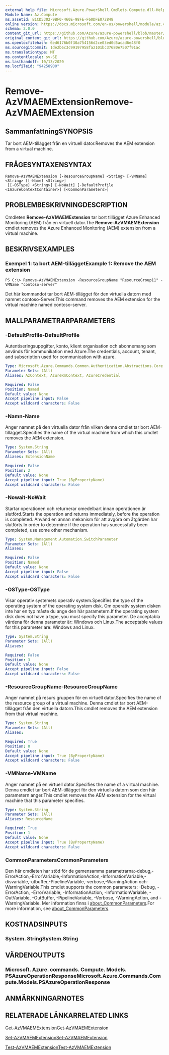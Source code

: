 ```yaml
---
external help file: Microsoft.Azure.PowerShell.Cmdlets.Compute.dll-Help.xml
Module Name: Az.Compute
ms.assetid: B1CD5302-9BF0-460E-98FE-F60DFE072848
online version: https://docs.microsoft.com/en-us/powershell/module/az.compute/remove-azvmaemextension
schema: 2.0.0
content_git_url: https://github.com/Azure/azure-powershell/blob/master/src/Compute/Compute/help/Remove-AzVMAEMExtension.md
original_content_git_url: https://github.com/Azure/azure-powershell/blob/master/src/Compute/Compute/help/Remove-AzVMAEMExtension.md
ms.openlocfilehash: 6ed6176b0f30a754156d2ce03ed0d5acad6e48f0
ms.sourcegitcommit: 1de2b6c3c99197958fa2101bc37680e7507f91ac
ms.translationtype: MT
ms.contentlocale: sv-SE
ms.lasthandoff: 10/13/2020
ms.locfileid: "94258900"
---
```

# <span data-ttu-id="8b19b-101">Remove-AzVMAEMExtension</span><span class="sxs-lookup"><span data-stu-id="8b19b-101">Remove-AzVMAEMExtension</span></span>

## <span data-ttu-id="8b19b-102">Sammanfattning</span><span class="sxs-lookup"><span data-stu-id="8b19b-102">SYNOPSIS</span></span>
<span data-ttu-id="8b19b-103">Tar bort AEM-tillägget från en virtuell dator.</span><span class="sxs-lookup"><span data-stu-id="8b19b-103">Removes the AEM extension from a virtual machine.</span></span>

## <span data-ttu-id="8b19b-104">FRÅGESYNTAXEN</span><span class="sxs-lookup"><span data-stu-id="8b19b-104">SYNTAX</span></span>

```
Remove-AzVMAEMExtension [-ResourceGroupName] <String> [-VMName] <String> [[-Name] <String>]
 [[-OSType] <String>] [-NoWait] [-DefaultProfile <IAzureContextContainer>] [<CommonParameters>]
```

## <span data-ttu-id="8b19b-105">PROBLEMBESKRIVNING</span><span class="sxs-lookup"><span data-stu-id="8b19b-105">DESCRIPTION</span></span>
<span data-ttu-id="8b19b-106">Cmdleten **Remove-AzVMAEMExtension** tar bort tillägget Azure Enhanced Monitoring (AEM) från en virtuell dator.</span><span class="sxs-lookup"><span data-stu-id="8b19b-106">The **Remove-AzVMAEMExtension** cmdlet removes the Azure Enhanced Monitoring (AEM) extension from a virtual machine.</span></span>

## <span data-ttu-id="8b19b-107">BESKRIVS</span><span class="sxs-lookup"><span data-stu-id="8b19b-107">EXAMPLES</span></span>

### <span data-ttu-id="8b19b-108">Exempel 1: ta bort AEM-tillägget</span><span class="sxs-lookup"><span data-stu-id="8b19b-108">Example 1: Remove the AEM extension</span></span>
```
PS C:\> Remove-AzVMAEMExtension -ResourceGroupName "ResourceGroup11" -VMName "contoso-server"
```

<span data-ttu-id="8b19b-109">Det här kommandot tar bort AEM-tillägget för den virtuella datorn med namnet contoso-Server.</span><span class="sxs-lookup"><span data-stu-id="8b19b-109">This command removes the AEM extension for the virtual machine named contoso-server.</span></span>

## <span data-ttu-id="8b19b-110">MALLPARAMETRAR</span><span class="sxs-lookup"><span data-stu-id="8b19b-110">PARAMETERS</span></span>

### <span data-ttu-id="8b19b-111">-DefaultProfile</span><span class="sxs-lookup"><span data-stu-id="8b19b-111">-DefaultProfile</span></span>
<span data-ttu-id="8b19b-112">Autentiseringsuppgifter, konto, klient organisation och abonnemang som används för kommunikation med Azure.</span><span class="sxs-lookup"><span data-stu-id="8b19b-112">The credentials, account, tenant, and subscription used for communication with azure.</span></span>

```yaml
Type: Microsoft.Azure.Commands.Common.Authentication.Abstractions.Core.IAzureContextContainer
Parameter Sets: (All)
Aliases: AzContext, AzureRmContext, AzureCredential

Required: False
Position: Named
Default value: None
Accept pipeline input: False
Accept wildcard characters: False
```

### <span data-ttu-id="8b19b-113">-Namn</span><span class="sxs-lookup"><span data-stu-id="8b19b-113">-Name</span></span>
<span data-ttu-id="8b19b-114">Anger namnet på den virtuella dator från vilken denna cmdlet tar bort AEM-tillägget.</span><span class="sxs-lookup"><span data-stu-id="8b19b-114">Specifies the name of the virtual machine from which this cmdlet removes the AEM extension.</span></span>

```yaml
Type: System.String
Parameter Sets: (All)
Aliases: ExtensionName

Required: False
Position: 2
Default value: None
Accept pipeline input: True (ByPropertyName)
Accept wildcard characters: False
```

### <span data-ttu-id="8b19b-115">-Nowait</span><span class="sxs-lookup"><span data-stu-id="8b19b-115">-NoWait</span></span>
<span data-ttu-id="8b19b-116">Startar operationen och returnerar omedelbart innan operationen är slutförd.</span><span class="sxs-lookup"><span data-stu-id="8b19b-116">Starts the operation and returns immediately, before the operation is completed.</span></span> <span data-ttu-id="8b19b-117">Använd en annan mekanism för att avgöra om åtgärden har slutförts.</span><span class="sxs-lookup"><span data-stu-id="8b19b-117">In order to determine if the operation has successfully been completed, use some other mechanism.</span></span>

```yaml
Type: System.Management.Automation.SwitchParameter
Parameter Sets: (All)
Aliases:

Required: False
Position: Named
Default value: None
Accept pipeline input: False
Accept wildcard characters: False
```

### <span data-ttu-id="8b19b-118">-OSType</span><span class="sxs-lookup"><span data-stu-id="8b19b-118">-OSType</span></span>
<span data-ttu-id="8b19b-119">Visar operativ systemets operativ system.</span><span class="sxs-lookup"><span data-stu-id="8b19b-119">Specifies the type of the operating system of the operating system disk.</span></span>
<span data-ttu-id="8b19b-120">Om operativ system disken inte har en typ måste du ange den här parametern.</span><span class="sxs-lookup"><span data-stu-id="8b19b-120">If the operating system disk does not have a type, you must specify this parameter.</span></span>
<span data-ttu-id="8b19b-121">De acceptabla värdena för denna parameter är: Windows och Linux.</span><span class="sxs-lookup"><span data-stu-id="8b19b-121">The acceptable values for this parameter are: Windows and Linux.</span></span>

```yaml
Type: System.String
Parameter Sets: (All)
Aliases:

Required: False
Position: 3
Default value: None
Accept pipeline input: False
Accept wildcard characters: False
```

### <span data-ttu-id="8b19b-122">-ResourceGroupName</span><span class="sxs-lookup"><span data-stu-id="8b19b-122">-ResourceGroupName</span></span>
<span data-ttu-id="8b19b-123">Anger namnet på resurs gruppen för en virtuell dator.</span><span class="sxs-lookup"><span data-stu-id="8b19b-123">Specifies the name of the resource group of a virtual machine.</span></span>
<span data-ttu-id="8b19b-124">Denna cmdlet tar bort AEM-tillägget från den virtuella datorn.</span><span class="sxs-lookup"><span data-stu-id="8b19b-124">This cmdlet removes the AEM extension from that virtual machine.</span></span>

```yaml
Type: System.String
Parameter Sets: (All)
Aliases:

Required: True
Position: 0
Default value: None
Accept pipeline input: True (ByPropertyName)
Accept wildcard characters: False
```

### <span data-ttu-id="8b19b-125">-VMName</span><span class="sxs-lookup"><span data-stu-id="8b19b-125">-VMName</span></span>
<span data-ttu-id="8b19b-126">Anger namnet på en virtuell dator.</span><span class="sxs-lookup"><span data-stu-id="8b19b-126">Specifies the name of a virtual machine.</span></span>
<span data-ttu-id="8b19b-127">Denna cmdlet tar bort AEM-tillägget för den virtuella datorn som den här parametern anger.</span><span class="sxs-lookup"><span data-stu-id="8b19b-127">This cmdlet removes the AEM extension for the virtual machine that this parameter specifies.</span></span>

```yaml
Type: System.String
Parameter Sets: (All)
Aliases: ResourceName

Required: True
Position: 1
Default value: None
Accept pipeline input: True (ByPropertyName)
Accept wildcard characters: False
```

### <span data-ttu-id="8b19b-128">CommonParameters</span><span class="sxs-lookup"><span data-stu-id="8b19b-128">CommonParameters</span></span>
<span data-ttu-id="8b19b-129">Den här cmdleten har stöd för de gemensamma parametrarna:-debug,-ErrorAction,-ErrorVariable,-InformationAction,-InformationVariable,-disvariable,-utbuffer,-PipelineVariable,-verbose,-WarningAction och-WarningVariable.</span><span class="sxs-lookup"><span data-stu-id="8b19b-129">This cmdlet supports the common parameters: -Debug, -ErrorAction, -ErrorVariable, -InformationAction, -InformationVariable, -OutVariable, -OutBuffer, -PipelineVariable, -Verbose, -WarningAction, and -WarningVariable.</span></span> <span data-ttu-id="8b19b-130">Mer information finns i [about_CommonParameters](http://go.microsoft.com/fwlink/?LinkID=113216).</span><span class="sxs-lookup"><span data-stu-id="8b19b-130">For more information, see [about_CommonParameters](http://go.microsoft.com/fwlink/?LinkID=113216).</span></span>

## <span data-ttu-id="8b19b-131">KOSTNADS</span><span class="sxs-lookup"><span data-stu-id="8b19b-131">INPUTS</span></span>

### <span data-ttu-id="8b19b-132">System. String</span><span class="sxs-lookup"><span data-stu-id="8b19b-132">System.String</span></span>

## <span data-ttu-id="8b19b-133">VÄRDEN</span><span class="sxs-lookup"><span data-stu-id="8b19b-133">OUTPUTS</span></span>

### <span data-ttu-id="8b19b-134">Microsoft. Azure. commands. Compute. Models. PSAzureOperationResponse</span><span class="sxs-lookup"><span data-stu-id="8b19b-134">Microsoft.Azure.Commands.Compute.Models.PSAzureOperationResponse</span></span>

## <span data-ttu-id="8b19b-135">ANMÄRKNINGAR</span><span class="sxs-lookup"><span data-stu-id="8b19b-135">NOTES</span></span>

## <span data-ttu-id="8b19b-136">RELATERADE LÄNKAR</span><span class="sxs-lookup"><span data-stu-id="8b19b-136">RELATED LINKS</span></span>

[<span data-ttu-id="8b19b-137">Get-AzVMAEMExtension</span><span class="sxs-lookup"><span data-stu-id="8b19b-137">Get-AzVMAEMExtension</span></span>](./Get-AzVMAEMExtension.md)

[<span data-ttu-id="8b19b-138">Set-AzVMAEMExtension</span><span class="sxs-lookup"><span data-stu-id="8b19b-138">Set-AzVMAEMExtension</span></span>](./Set-AzVMAEMExtension.md)

[<span data-ttu-id="8b19b-139">Test-AzVMAEMExtension</span><span class="sxs-lookup"><span data-stu-id="8b19b-139">Test-AzVMAEMExtension</span></span>](./Test-AzVMAEMExtension.md)


